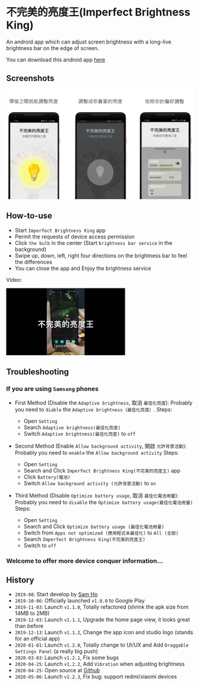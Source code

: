 # 不完美的亮度王(Imperfect Brightness King)
An android app which can adjust screen brightness with a long-live brightness bar on the edge of screen.

You can download this android app [here](https://play.google.com/store/apps/details?id=net.rongsonho.brightnessking)

## Screenshots
![cover](https://github.com/shrimp509/BrightnessKing/blob/master/screenshots/cover.png)

## How-to-use
* Start `Imperfect Brightness King` app
* Permit the requests of device access permission
* Click `the bulb` in the center (Start `brightness bar service` in the background)
* Swipe up, down, left, right four directions on the brightness bar to feel the differences
* You can close the app and Enjoy the brightness service

Video:

[![video_cover](https://github.com/shrimp509/BrightnessKing/blob/master/screenshots/video_cover.jpg)](https://www.youtube.com/watch?v=9vQCDuek-m8)

## Troubleshooting

### If you are using `Samsung` phones
* First Method (Disable the `Adaptive brightness`, 取消 `最佳化亮度`):
Probably you need to `diable` the `Adaptive brightness（最佳化亮度）`.
Steps:
	* Open `Setting`
	* Search `Adaptive brightness(最佳化亮度)`
	* Switch `Adaptive brightness(最佳化亮度)` to `off`

* Second Method (Enable `Allow background activity`, 開啟 `允許背景活動`):
Probably you need to `enable` the `Allow background activity`
Steps:
	* Open `Setting`
	* Search and Click `Imperfect Brightness King(不完美的亮度王)` app
	* Click `Battery(電池)`
	* Switch `Allow background activity (允許背景活動)` to `on`

* Third Method (Disable `Optimize battery usage`, 取消 `最佳化電池用量`):
Probably you need to `disable` the `Optimize battery usage(最佳化電池用量)`
Steps:
	* Open `Setting`
	* Search and Click `Optimize battery usage (最佳化電池用量)`
	* Switch from `Apps not optimized (應用程式未最佳化)` to `All (全部)`
	* Search `Imperfect Brightness King(不完美的亮度王)`
	* Switch to `off`


### Welcome to offer more device conquer information...


## History
* `2019-08`: Start develop by [Sam Ho](http://imrongson.com/)
* `2019-10-06`: Officially launched `v1.0.0` to Google Play
* `2019-11-03`: Launch `v1.1.0`, Totally refactored (shrink the apk size from 14MB to 2MB)
* `2019-12-03`: Launch `v1.1.1`, Upgrade the home page view, it looks great than before
* `2019-12-13`: Launch `v1.1.2`, Change the app icon and studio logo (stands for an official app)
* `2020-01-01`: Launch `v1.2.0`, Totally change to UI/UX and Add `Draggable Settings Panel` (a really big push)
* `2020-03-03`: Launch `v1.2.1`, Fix some bugs
* `2020-04-25`: Launch `v1.2.2`, Add `Vibration` when adjusting brightness
* `2020-04-25`: Open source at [Github](https://github.com/shrimp509/BrightnessKing)
* `2020-05-06`: Launch `v1.2.3`, Fix bug: support redmi/xiaomi devices

